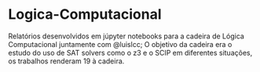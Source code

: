 # Logica-Computacional
Relatórios desenvolvidos em júpyter notebooks para a cadeira de Lógica Computacional juntamente com @luislcc; O objetivo da cadeira era o estudo do uso de SAT solvers como o z3 e o SCIP em diferentes situações, os trabalhos renderam 19 à cadeira.
